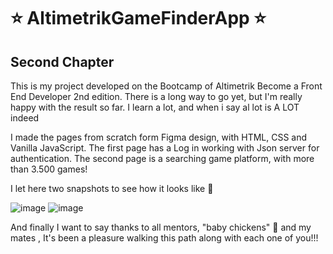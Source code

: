 # :star: AltimetrikGameFinderApp :star:
## Second Chapter 

This is my project developed on the Bootcamp of Altimetrik Become a Front End Developer 2nd edition. There is a long way to go yet, but I'm really happy with the result so far. I learn a lot, and when i say al lot is A LOT indeed 

I made the pages from scratch form Figma design, with HTML, CSS and Vanilla JavaScript. The first page has a Log in working with Json server for authentication. The second page is a searching game platform, with more than 3.500 games!

I let here two snapshots to see how it looks like :eyes:


 ![image](https://user-images.githubusercontent.com/103943889/174461196-25e43d5d-18eb-4c1d-a526-165d41d1d949.png)
 ![image](https://user-images.githubusercontent.com/103943889/174461183-b976529d-ff78-452a-a64c-1b844e90e8a9.png)

 And finally I want to say thanks to all mentors, "baby chickens" :hatched_chick: and my mates , It's been a pleasure walking this path along with each one of you!!! 


